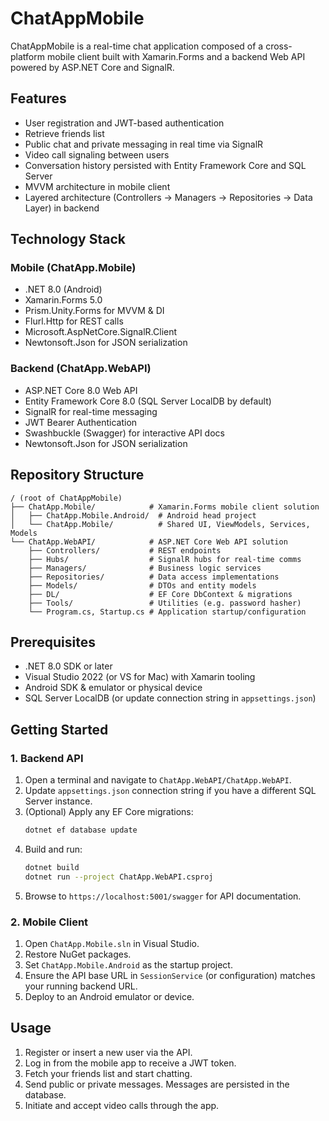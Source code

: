 # ChatAppMobile

ChatAppMobile is a real-time chat application composed of a cross-platform mobile client built with Xamarin.Forms and a backend Web API powered by ASP.NET Core and SignalR.

## Features

- User registration and JWT-based authentication
- Retrieve friends list
- Public chat and private messaging in real time via SignalR
- Video call signaling between users
- Conversation history persisted with Entity Framework Core and SQL Server
- MVVM architecture in mobile client
- Layered architecture (Controllers → Managers → Repositories → Data Layer) in backend

## Technology Stack

### Mobile (ChatApp.Mobile)

- .NET 8.0 (Android)
- Xamarin.Forms 5.0
- Prism.Unity.Forms for MVVM & DI
- Flurl.Http for REST calls
- Microsoft.AspNetCore.SignalR.Client
- Newtonsoft.Json for JSON serialization

### Backend (ChatApp.WebAPI)

- ASP.NET Core 8.0 Web API
- Entity Framework Core 8.0 (SQL Server LocalDB by default)
- SignalR for real-time messaging
- JWT Bearer Authentication
- Swashbuckle (Swagger) for interactive API docs
- Newtonsoft.Json for JSON serialization

## Repository Structure

```
/ (root of ChatAppMobile)
├── ChatApp.Mobile/            # Xamarin.Forms mobile client solution
│   ├── ChatApp.Mobile.Android/  # Android head project
│   └── ChatApp.Mobile/          # Shared UI, ViewModels, Services, Models
└── ChatApp.WebAPI/            # ASP.NET Core Web API solution
    ├── Controllers/           # REST endpoints
    ├── Hubs/                  # SignalR hubs for real-time comms
    ├── Managers/              # Business logic services
    ├── Repositories/          # Data access implementations
    ├── Models/                # DTOs and entity models
    ├── DL/                    # EF Core DbContext & migrations
    ├── Tools/                 # Utilities (e.g. password hasher)
    └── Program.cs, Startup.cs # Application startup/configuration
```

## Prerequisites

- .NET 8.0 SDK or later
- Visual Studio 2022 (or VS for Mac) with Xamarin tooling
- Android SDK & emulator or physical device
- SQL Server LocalDB (or update connection string in `appsettings.json`)

## Getting Started

### 1. Backend API

1. Open a terminal and navigate to `ChatApp.WebAPI/ChatApp.WebAPI`.
2. Update `appsettings.json` connection string if you have a different SQL Server instance.
3. (Optional) Apply any EF Core migrations:
   ```bash
   dotnet ef database update
   ```
4. Build and run:
   ```bash
   dotnet build
   dotnet run --project ChatApp.WebAPI.csproj
   ```
5. Browse to `https://localhost:5001/swagger` for API documentation.

### 2. Mobile Client

1. Open `ChatApp.Mobile.sln` in Visual Studio.
2. Restore NuGet packages.
3. Set `ChatApp.Mobile.Android` as the startup project.
4. Ensure the API base URL in `SessionService` (or configuration) matches your running backend URL.
5. Deploy to an Android emulator or device.

## Usage

1. Register or insert a new user via the API.
2. Log in from the mobile app to receive a JWT token.
3. Fetch your friends list and start chatting.
4. Send public or private messages. Messages are persisted in the database.
5. Initiate and accept video calls through the app.

